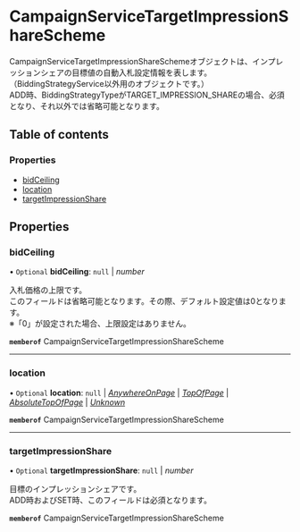# CampaignServiceTargetImpressionShareScheme


<div lang=\"ja\">CampaignServiceTargetImpressionShareSchemeオブジェクトは、インプレッションシェアの目標値の自動入札設定情報を表します。 （BiddingStrategyService以外用のオブジェクトです。）<br> ADD時、BiddingStrategyTypeがTARGET_IMPRESSION_SHAREの場合、必須となり、それ以外では省略可能となります。</div> 

## Table of contents

### Properties

- [bidCeiling](campaignservicetargetimpressionsharescheme.md#bidceiling)
- [location](campaignservicetargetimpressionsharescheme.md#location)
- [targetImpressionShare](campaignservicetargetimpressionsharescheme.md#targetimpressionshare)

## Properties

### bidCeiling

• `Optional` **bidCeiling**: ``null`` \| *number*

<div lang=\"ja\">入札価格の上限です。<br> このフィールドは省略可能となります。その際、デフォルト設定値は0となります。<br> ※「0」が設定された場合、上限設定はありません。</div> 

**`memberof`** CampaignServiceTargetImpressionShareScheme

___

### location

• `Optional` **location**: ``null`` \| [*AnywhereOnPage*](./enums/campaignservicetargetimpressionsharelocation.md#anywhereonpage) \| [*TopOfPage*](./enums/campaignservicetargetimpressionsharelocation.md#topofpage) \| [*AbsoluteTopOfPage*](./enums/campaignservicetargetimpressionsharelocation.md#absolutetopofpage) \| [*Unknown*](./enums/campaignservicetargetimpressionsharelocation.md#unknown)

**`memberof`** CampaignServiceTargetImpressionShareScheme

___

### targetImpressionShare

• `Optional` **targetImpressionShare**: ``null`` \| *number*

<div lang=\"ja\">目標のインプレッションシェアです。<br> ADD時およびSET時、このフィールドは必須となります。</div> 

**`memberof`** CampaignServiceTargetImpressionShareScheme
